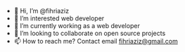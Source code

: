 - 👋 Hi, I’m @fihriaziz
- 👀 I’m interested web developer
- 🌱 I’m currently working as a web developer 
- 💞️ I’m looking to collaborate on open source projects
- 📫 How to reach me? Contact email fihriaziz@gmail.com
